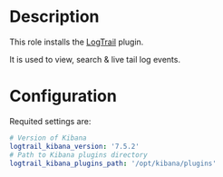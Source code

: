 # Description

This role installs the [LogTrail](https://github.com/sivasamyk/logtrail) plugin.

It is used to view, search & live tail log events.

# Configuration

Requited settings are:
```yaml
# Version of Kibana
logtrail_kibana_version: '7.5.2'
# Path to Kibana plugins directory
logtrail_kibana_plugins_path: '/opt/kibana/plugins'
```

